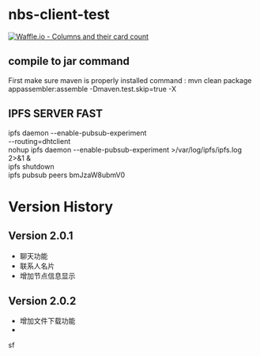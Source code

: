 # nbs-client-test
[![Waffle.io - Columns and their card count](https://badge.waffle.io/NBSChain/NBS-QML.svg?columns=all)](https://waffle.io/NBSChain/NBS-QML) 
## compile to jar command
First make sure maven is properly installed
command :
mvn clean package appassembler:assemble -Dmaven.test.skip=true -X

## IPFS SERVER FAST 
ipfs daemon  --enable-pubsub-experiment
<br>
--routing=dhtclient
<br>
nohup ipfs daemon --enable-pubsub-experiment >/var/log/ipfs/ipfs.log 2>&1 &
<br>
ipfs shutdown
<br>
ipfs pubsub peers bmJzaW8ubmV0 
# Version History
## Version 2.0.1
  - 聊天功能
  - 联系人名片
  - 增加节点信息显示
## Version 2.0.2
  - 增加文件下载功能
  -
  sf
